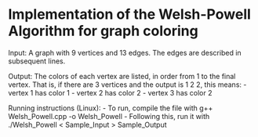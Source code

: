 # Implementation of the Welsh-Powell Algorithm for graph coloring

Input:
    A graph with 9 vertices and 13 edges.
    The edges are described in subsequent lines.

Output:
    The colors of each vertex are listed, in order from 1 to the final vertex.
    That is, if there are 3 vertices and the output is 1 2 2, this means:
        - vertex 1 has color 1
        - vertex 2 has color 2
        - vertex 3 has color 2


Running instructions (Linux):
    - To run, compile the file with g++ Welsh_Powell.cpp -o Welsh_Powell
    - Following this, run it with ./Welsh_Powell < Sample_Input > Sample_Output

